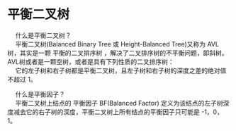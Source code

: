 

# 平衡二叉树  
<!--
AVL树
https://mp.weixin.qq.com/s/7MJWagl_L-ZFlLtKdJwbFQ

https://mp.weixin.qq.com/s/9no2Ge0hWo1lZHRm_JS0hA


-->
&emsp; 什么是平衡二叉树？  
&emsp; 平衡二叉树(Balanced Binary Tree 或 Height-Balanced Tree)又称为 AVL 树，其实是一颗 平衡的二叉排序树 ，解决了二叉排序树的不平衡问题，即斜树。AVL树或者是一颗空树，或者是具有下列性质的二叉排序树：  
&emsp; 它的左子树和右子树都是平衡二叉树，且左子树和右子树的深度之差的绝对值不超过 1。  

&emsp; 什么是平衡因子？  
&emsp; 平衡二叉树上结点的 平衡因子  BF(Balanced Factor) 定义为该结点的左子树深度减去它的右子树的深度，平衡二叉树上所有结点的平衡因子只可能是 -1，0，1。  

